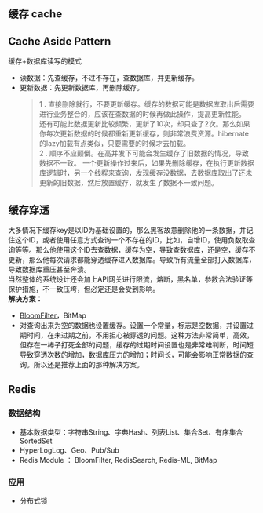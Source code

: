 缓存 cache
-------

## Cache Aside Pattern
缓存+数据库读写的模式
* 读数据：先查缓存，不过不存在，查数据库，并更新缓存。
* 更新数据：先更新数据库，再删除缓存。
  > 1 . 直接删除就行，不要更新缓存。缓存的数据可能是数据库取出后需要进行业务整合的，应该在查数据的时候再做此操作，提高更新性能。  
  > 还有可能此数据更新比较频繁，更新了10次，却只查了2次。那么如果你每次更新数据的时候都重新更新缓存，则非常浪费资源。hibernate的lazy加载有点类似，只要需要的时候才去加载。  
  > 2 . 顺序不应颠倒。在高并发下可能会发生缓存了旧数据的情况，导致数据不一致。
  > 一个更新操作过来后，如果先删除缓存，在执行更新数据库逻辑时，另一个线程来查询，发现缓存没数据，去数据库取出了还未更新的旧数据，然后放置缓存，就发生了数据不一致问题。

## 缓存穿透

大多情况下缓存key是以ID为基础设置的，那么黑客故意删除他的一条数据，并记住这个ID，或者使用任意方式查询一个不存在的ID，比如，自增ID，使用负数取查询等等。那么他使用这个ID去查数据，缓存为空，导致查数据库，还是空，缓存不更新，那么他每次请求都能穿透缓存进入数据库。导致所有流量全部打入数据库，导致数据库重压甚至奔溃。  
当然整体的系统设计还会加上API网关进行限流，熔断，黑名单，参数合法验证等保护措施，不一致压垮，但必定还是会受到影响。  
**解决方案：**
* [BloomFilter](../algorithm/bloomfilter.md)，BitMap
* 对查询出来为空的数据也设置缓存。设置一个常量，标志是空数据，并设置过期时间，在未过期之前，不用担心被穿透的问题。这种方法非常简单，高效，但存在一棒子打死全部的问题，缓存的过期时间设置也是非常难判断，时间短导致穿透次数的增加，数据库压力的增加；时间长，可能会影响正常数据的查询。所以还是推荐上面的那种解决方案。


## Redis

### 数据结构

* 基本数据类型：字符串String、字典Hash、列表List、集合Set、有序集合SortedSet
* HyperLogLog、Geo、Pub/Sub
* Redis Module ： BloomFilter, RedisSearch, Redis-ML, BitMap


### 应用
* 分布式锁
